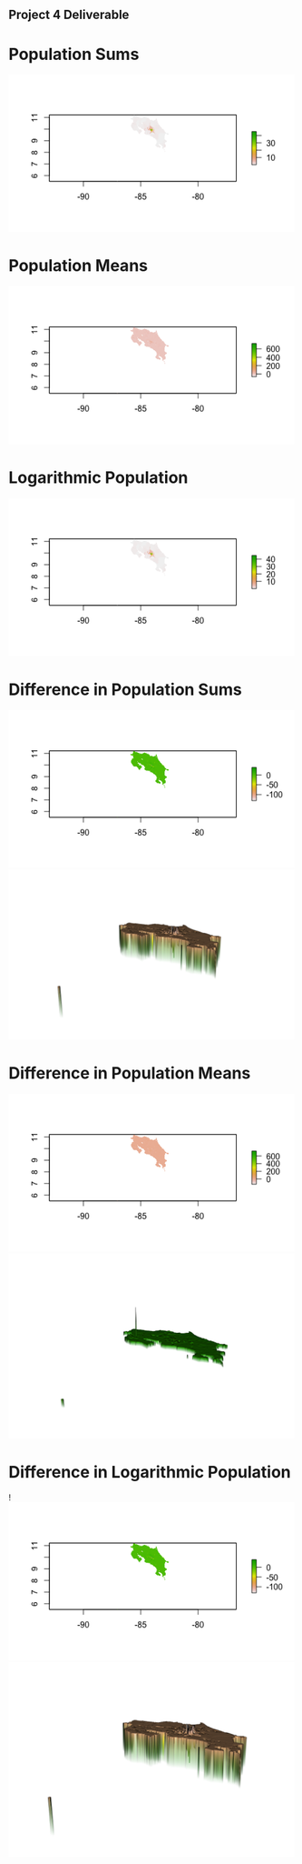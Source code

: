 ## Project 4 Deliverable

# Population Sums
![](PopSums.png)
# Population Means
![](PopMeans.png)
# Logarithmic Population
![](PopLogPop.png)

# Difference in Population Sums
![](DiffSums.png)
![](3DPlot1.png)
# Difference in Population Means
![](DiffMeans.png)
![](3DPlot2.png)
# Difference in Logarithmic Population
!![](DiffLogPop.png)
![](3DPlot3.png)

